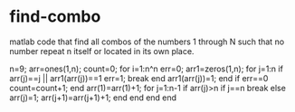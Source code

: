 # find-combo
matlab code that find all combos of the numbers 1 through N such that no number repeat n itself or located in its own  place.

n=9;
arr=ones(1,n);
count=0;
for i=1:n^n
    err=0;
    arr1=zeros(1,n);
    for j=1:n
        if arr(j)==j || arr1(arr(j))==1
            err=1;
            break
        end
        arr1(arr(j))=1;
    end
    if err==0
        count=count+1;
    end
    arr(1)=arr(1)+1;
    for j=1:n-1
        if arr(j)>n
            if j==n
                break
            else
                arr(j)=1;
                arr(j+1)=arr(j+1)+1;
            end
        end
    end
end
